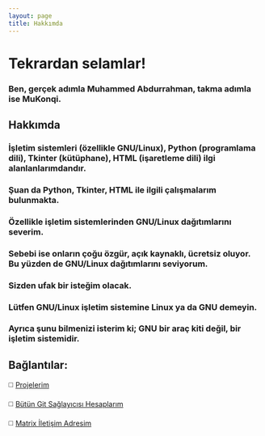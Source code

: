 ```yaml
---
layout: page
title: Hakkımda
---
```

# Tekrardan selamlar!
### Ben, gerçek adımla Muhammed Abdurrahman, takma adımla ise MuKonqi.
## Hakkımda
### İşletim sistemleri (özellikle GNU/Linux), Python (programlama dili), Tkinter (kütüphane), HTML (işaretleme dili) ilgi alanlanlarımdandır.
### Şuan da Python, Tkinter, HTML ile ilgili çalışmalarım bulunmakta.

### Özellikle işletim sistemlerinden GNU/Linux dağıtımlarını severim.
### Sebebi ise onların çoğu özgür, açık kaynaklı, ücretsiz oluyor. Bu yüzden de GNU/Linux dağıtımlarını seviyorum.

### Sizden ufak bir isteğim olacak.
### Lütfen GNU/Linux işletim sistemine Linux ya da GNU demeyin.
### Ayrıca şunu bilmenizi isterim ki; GNU bir araç kiti değil, bir işletim sistemidir.
## Bağlantılar:
◻️ [Projelerim](/projeler.html)

◻️ [Bütün Git Sağlayıcısı Hesaplarım](/git.html)

◻️ [Matrix İletişim Adresim](https://matrix.to/#/@mukonqi:kde.org?via=kde.org)
